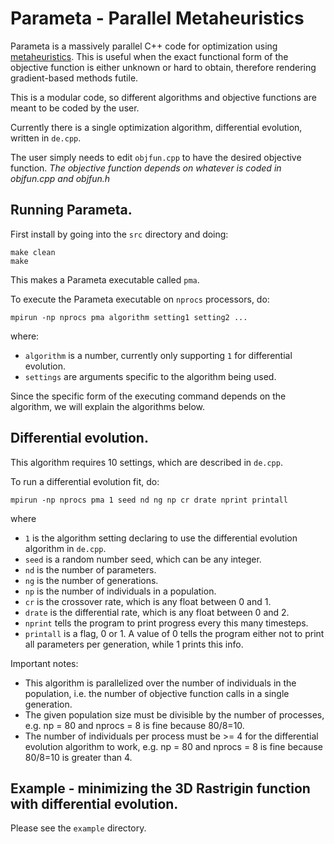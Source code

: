 # Parameta - Parallel Metaheuristics

Parameta is a massively parallel C++ code for optimization using [metaheuristics](https://en.wikipedia.org/wiki/Metaheuristic). This is useful when the exact functional form of the objective function is either unknown or hard to obtain, therefore rendering gradient-based methods futile.

This is a modular code, so different algorithms and objective functions are meant to be coded by the user.

Currently there is a single optimization algorithm, differential evolution, written in `de.cpp`.

The user simply needs to edit `objfun.cpp` to have the desired objective function. *The objective function depends on whatever is coded in objfun.cpp and objfun.h*

## Running Parameta.

First install by going into the `src` directory and doing:

    make clean
    make

This makes a Parameta executable called `pma`.

To execute the Parameta executable on `nprocs` processors, do:

    mpirun -np nprocs pma algorithm setting1 setting2 ...

where:

- `algorithm` is a number, currently only supporting `1` for differential evolution.
- `settings` are arguments specific to the algorithm being used.

Since the specific form of the executing command depends on the algorithm, we will explain the algorithms below.

## Differential evolution.

This algorithm requires 10 settings, which are described in `de.cpp`.

To run a differential evolution fit, do:

    mpirun -np nprocs pma 1 seed nd ng np cr drate nprint printall

where 

- `1` is the algorithm setting declaring to use the differential evolution algorithm in `de.cpp`.
- `seed` is a random number seed, which can be any integer.
- `nd` is the number of parameters.
- `ng` is the number of generations.
- `np` is the number of individuals in a population.
- `cr` is the crossover rate, which is any float between 0 and 1.
- `drate` is the differential rate, which is any float between 0 and 2.
- `nprint` tells the program to print progress every this many timesteps.
- `printall` is a flag, 0 or 1. A value of 0 tells the program either not to print all parameters per generation, while 1 prints this info.

Important notes:
- This algorithm is parallelized over the number of individuals in the population, i.e. the number of objective function calls in a single generation.
- The given population size must be divisible by the number of processes, e.g. np = 80 and nprocs = 8 is fine because 80/8=10.
- The number of individuals per process must be >= 4 for the differential evolution algorithm to work, e.g. np = 80 and nprocs = 8 is fine because 80/8=10 is greater than 4.


## Example - minimizing the 3D Rastrigin function with differential evolution.

Please see the `example` directory.
